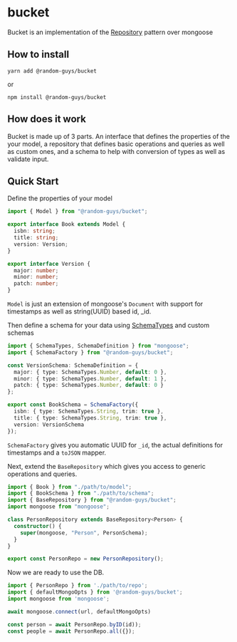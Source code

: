 # bucket

Bucket is an implementation of the [Repository](https://martinfowler.com/eaaCatalog/repository.html) pattern over mongoose

## How to install

```shell
yarn add @random-guys/bucket
```

or

```shell
npm install @random-guys/bucket
```

## How does it work

Bucket is made up of 3 parts. An interface that defines the properties of the your model, a repository that defines basic operations and queries as well as custom ones, and a schema to help with conversion of types as well as validate input.

## Quick Start

Define the properties of your model

```ts
import { Model } from "@random-guys/bucket";

export interface Book extends Model {
  isbn: string;
  title: string;
  version: Version;
}

export interface Version {
  major: number;
  minor: number;
  patch: number;
}
```

`Model` is just an extension of mongoose's `Document` with support for timestamps as well as string(UUID) based id, \_id.

Then define a schema for your data using [SchemaTypes](https://mongoosejs.com/docs/schematypes.html) and custom schemas

```ts
import { SchemaTypes, SchemaDefinition } from "mongoose";
import { SchemaFactory } from "@random-guys/bucket";

const VersionSchema: SchemaDefinition = {
  major: { type: SchemaTypes.Number, default: 0 },
  minor: { type: SchemaTypes.Number, default: 1 },
  patch: { type: SchemaTypes.Number, default: 0 }
};

export const BookSchema = SchemaFactory({
  isbn: { type: SchemaTypes.String, trim: true },
  title: { type: SchemaTypes.String, trim: true },
  version: VersionSchema
});
```

`SchemaFactory` gives you automatic UUID for `_id`, the actual definitions for timestamps and a `toJSON` mapper.

Next, extend the `BaseRepository` which gives you access to generic operations and queries.

```ts
import { Book } from "./path/to/model";
import { BookSchema } from "./path/to/schema";
import { BaseRepository } from "@random-guys/bucket";
import mongoose from "mongoose";

class PersonRepository extends BaseRepository<Person> {
  constructor() {
    super(mongoose, "Person", PersonSchema);
  }
}

export const PersonRepo = new PersonRepository();
```

Now we are ready to use the DB.

```ts
import { PersonRepo } from './path/to/repo';
import { defaultMongoOpts } from '@random-guys/bucket';
import mongoose from 'mongoose';

await mongoose.connect(url, defaultMongoOpts)

const person = await PersonRepo.byID(id));
const people = await PersonRepo.all({});
```
